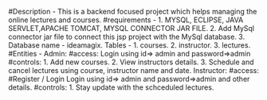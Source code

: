 #Description - 
	This is a backend focused project which helps managing the online lectures and courses.
#requirements - 
	1. MYSQL, ECLIPSE, JAVA SERVLET,APACHE TOMCAT, MYSQL CONNECTOR JAR FILE.
	2. Add MySql connector jar file to connect this jsp project with the MySql database.
	3. Database name - ideamagix.
	   Tables - 1. courses.
		    2. instructor.
		    3. lectures.
#Entities - 
Admin:
	#access:
		Login using id=> admin and password=>admin
	#controls:
		1. Add new courses.
		2. View instructors details.
		3. Schedule and cancel lectures using course, instructor name and date.
Instructor:
	#access:
		#Register / Login
		Login using id=> admin and password=>admin and other details.
	#controls:
		1. Stay update with the schceduled lectures.
	

	